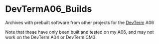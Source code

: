 # DevTermA06_Builds
Archives with prebuilt software from other projects for the [DevTerm](https://www.clockworkpi.com/devterm) A06

Note that these have only been built and tested on my A06, and may not work on the DevTerm A04 or DevTerm CM3.
